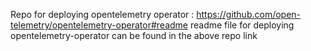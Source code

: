 Repo for deploying opentelemetry operator : https://github.com/open-telemetry/opentelemetry-operator#readme
readme file for deploying opentelemetry-operator can be found in the above repo link